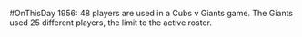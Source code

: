 #OnThisDay 1956: 48 players are used in a Cubs v Giants game. The Giants used 25 different players, the limit to the active roster.